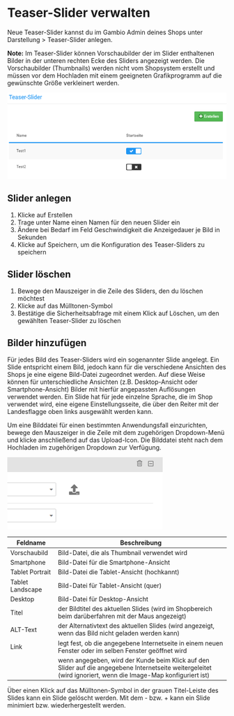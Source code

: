 # Teaser-Slider verwalten 

Neue Teaser-Slider kannst du im Gambio Admin deines Shops unter Darstellung \> Teaser-Slider anlegen.

**Note:** Im Teaser-Slider können Vorschaubilder der im Slider enthaltenen Bilder in der unteren rechten Ecke des Sliders angezeigt werden. Die Vorschaubilder \(Thumbnails\) werden nicht vom Shopsystem erstellt und müssen vor dem Hochladen mit einem geeigneten Grafikprogramm auf die gewünschte Größe verkleinert werden.

![](Bilder/Abb144_TeaserSlider.PNG "Teaser-Slider im Gambio Admin")

## Slider anlegen 

1.  Klicke auf Erstellen
2.  Trage unter Name einen Namen für den neuen Slider ein
3.  Ändere bei Bedarf im Feld Geschwindigkeit die Anzeigedauer je Bild in Sekunden
4.  Klicke auf Speichern, um die Konfiguration des Teaser-Sliders zu speichern

## Slider löschen 

1.  Bewege den Mauszeiger in die Zeile des Sliders, den du löschen möchtest
2.  Klicke auf das Mülltonen-Symbol
3.  Bestätige die Sicherheitsabfrage mit einem Klick auf Löschen, um den gewählten Teaser-Slider zu löschen

## Bilder hinzufügen 

Für jedes Bild des Teaser-Sliders wird ein sogenannter Slide angelegt. Ein Slide entspricht einem Bild, jedoch kann für die verschiedene Ansichten des Shops je eine eigene Bild-Datei zugeordnet werden. Auf diese Weise können für unterschiedliche Ansichten \(z.B. Desktop-Ansicht oder Smartphone-Ansicht\) Bilder mit hierfür angepassten Auflösungen verwendet werden. Ein Slide hat für jede einzelne Sprache, die im Shop verwendet wird, eine eigene Einstellungsseite, die über den Reiter mit der Landesflagge oben links ausgewählt werden kann.

Um eine Bilddatei für einen bestimmten Anwendungsfall einzurichten, bewege den Mauszeiger in die Zeile mit dem zugehörigen Dropdown-Menü und klicke anschließend auf das Upload-Icon. Die Bilddatei steht nach dem Hochladen im zugehörigen Dropdown zur Verfügung.

![](Bilder/SlideUpload.png "Upload-Symbol für das Hochladen eines Bildes im Slide")

|Feldname|Beschreibung|
|--------|------------|
|Vorschaubild|Bild-Datei, die als Thumbnail verwendet wird|
|Smartphone|Bild-Datei für die Smartphone-Ansicht|
|Tablet Portrait|Bild-Datei die Tablet-Ansicht \(hochkannt\)|
|Tablet Landscape|Bild-Datei für Tablet-Ansicht \(quer\)|
|Desktop|Bild-Datei für Desktop-Ansicht|
|Titel|der Bildtitel des aktuellen Slides \(wird im Shopbereich beim darüberfahren mit der Maus angezeigt\)|
|ALT-Text|der Alternativtext des aktuellen Slides \(wird angezeigt, wenn das Bild nicht geladen werden kann\)|
|Link|legt fest, ob die angegebene Internetseite in einem neuen Fenster oder im selben Fenster geöffnet wird|
| |wenn angegeben, wird der Kunde beim Klick auf den Slider auf die angegebene Internetseite weitergeleitet \(wird ignoriert, wenn die Image-Map konfiguriert ist\)|

Über einen Klick auf das Mülltonen-Symbol in der grauen Titel-Leiste des Slides kann ein Slide gelöscht werden. Mit dem - bzw. + kann ein Slide minimiert bzw. wiederhergestellt werden.



